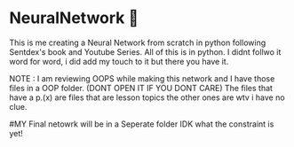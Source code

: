 # NeuralNetwork 🧠
This is me creating a Neural Network from scratch in python following Sentdex's book and Youtube Series. 
All of this is in python. I didnt follwo it word for word, i did add my touch to it but there you have it.

NOTE : I am reviewing OOPS while making this network and I have those files in a OOP folder. (DONT OPEN IT IF YOU DONT CARE)
The files that have a p.(x) are files that are lesson topics the other ones are wtv i have no clue. 

#MY Final netowrk will be in a Seperate folder IDK what the constraint is yet! 
